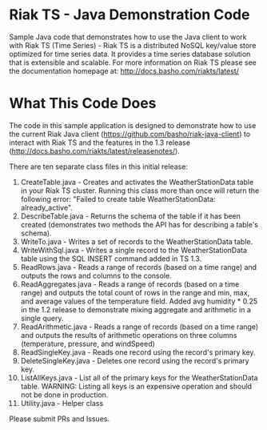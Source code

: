 # Riak TS - Java Demonstration Code
Sample Java code that demonstrates how to use the Java client to work with Riak TS (Time Series) - Riak TS is a distributed NoSQL key/value store optimized for time series data. It provides a time series database solution that is extensible and scalable. For more information on Riak TS please see the documentation homepage at: http://docs.basho.com/riakts/latest/

# What This Code Does
The code in this sample application is designed to demonstrate how to use the current Riak Java client (https://github.com/basho/riak-java-client) to interact with Riak TS and the features in the 1.3 release (http://docs.basho.com/riakts/latest/releasenotes/). 

There are ten separate class files in this initial release:

1. CreateTable.java - Creates and activates the WeatherStationData table in your Riak TS cluster. Running this class more than once will return the following error: "Failed to create table WeatherStationData: already_active".
2. DescribeTable.java - Returns the schema of the table if it has been created (demonstrates two methods the API has for describing a table's schema).
3. WriteTo.java - Writes a set of records to the WeatherStationData table.
4. WriteWithSql.java - Writes a single record to the WeatherStationData table using the SQL INSERT command added in TS 1.3.
5. ReadRows.java - Reads a range of records (based on a time range) and outputs the rows and columns to the console.
6. ReadAggregates.java - Reads a range of records (based on a time range) and outputs the total count of rows in the range and min, max, and average values of the temperature field. Added avg humidity * 0.25 in the 1.2 release to demonstrate mixing aggregate and arithmetic in a single query.
7. ReadArithmetic.java - Reads a range of records (based on a time range) and outputs the results of arithmetic operations on three columns (temperature, pressure, and windSpeed)
8. ReadSingleKey.java - Reads one record using the record's primary key.
9. DeleteSingleKey.java - Deletes one record using the record's primary key.
10. ListAllKeys.java - List all of the primary keys for the WeatherStationData table. WARNING: Listing all keys is an expensive operation and should not be done in production.
11. Utility.java - Helper class

Please submit PRs and Issues.
